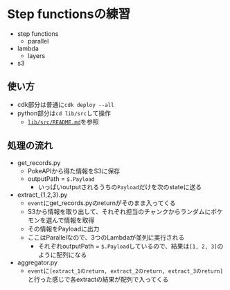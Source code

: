 # Step functionsの練習

- step functions
  - parallel
- lambda
  - layers
- s3

## 使い方
- cdk部分は普通に`cdk deploy --all`
- python部分は`cd lib/src`して操作
  - [`lib/src/README.md`](lib/src/README.md)を参照

## 処理の流れ
- get_records.py
  - PokeAPIから得た情報をS3に保存
  - outputPath = `$.Payload`
    - いっぱいoutputされるうちの`Payload`だけを次のstateに送る
- extract_{1,2,3}.py
  - `event`にget_records.pyのreturnがそのまま入ってくる
  - S3から情報を取り出して、それぞれ担当のチャンクからランダムにポケモンを選んで情報を取得
  - その情報をPayloadに出力
  - ここはParallelなので、3つのLambdaが並列に実行される
    - それぞれoutputPath = `$.Payload`しているので、結果は`[1, 2, 3]`のように配列になる
- aggregator.py
  - `event`に`[extract_1のreturn, extract_2のreturn, extract_3のreturn]`と行った感じで各extractの結果が配列で入ってくる
